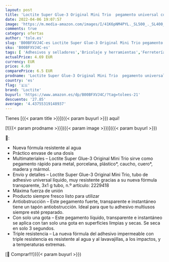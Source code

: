```yaml
---
layout: post
title: 'Loctite Super Glue-3 Original Mini Trio  pegamento universal con triple resistencia  adhesivo transparente  pegamento instantáneo y fuerza instantánea  3x1 g'
date: 2022-04-06 19:07:57
image: 'https://m.media-amazon.com/images/I/41K6pNM4PYL._SL500_._SL400_.jpg'
comments: true
category: ofertas
author: 'tole.es'
slug: 'B00BFXVJ4C-es Loctite Super Glue-3 Original Mini Trio pegamento...'
sku: 'B00BFXVJ4C-es'
tags: [ 'Adhesivos y selladores','Bricolaje y herramientas','Ferretería','Pegamentos instantáneos','loctite', ]
actualPrice: 4.69 EUR
currency: EUR
price: 4.69
comparePrice: 6.5 EUR
prodname: 'Loctite Super Glue-3 Original Mini Trio  pegamento universal con triple resistencia  adhesivo transparente  pegamento instantáneo y fuerza instantánea  3x1 g'
country: 'es'
flag: '🇪🇸'
brand: 'Loctite'
buyurl: 'https://www.amazon.es/dp/B00BFXVJ4C/?tag=tolees-21'
descuento: '27.85'
average: '4.43755319148937'
---
```


Tienes [{{< param title >}}]({{< param buyurl >}}) aqui!

[![{{< param prodname >}}]({{< param image >}})]({{< param buyurl >}})

🔎:

- Nueva fórmula resistente al agua
- Práctico envase de una dosis
- Multimateriales – Loctite Super Glue-3 Original Mini Trio sirve como pegamento rápido para metal, porcelana, plástico*, caucho, cuero*, madera y mármol.
- Envío y detalles – Loctite Super Glue-3 Original Mini Trio, tubo de adhesivo universal líquido, muy resistente gracias a su nueva fórmula transparente, 3x1 g tubo, n.º artículo: 2229418
- Máxima fuerza de unión
- Producto siempre fresco listo para utilizar
- Antiobstrucción – Este pegamento fuerte, transparente e instantáneo tiene un tapón antiobstrucción. Ideal para que tu adhesivo multiusos siempre esté preparado.
- Con solo una gota – Este pegamento líquido, transparente e instantáneo se aplica con tan solo una gota en superficies limpias y secas. Se seca en solo 3 segundos.
- Triple resistencia – La nueva fórmula del adhesivo impermeable con triple resistencia es resistente al agua y al lavavajillas, a los impactos, y a temperaturas extremas.

[🛒 Comprar!!!]({{< param buyurl >}})
